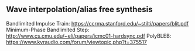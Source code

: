 ## Wave interpolation/alias free synthesis

Bandlimited Impulse Train: https://ccrma.stanford.edu/~stilti/papers/blit.pdf
Minimum-Phase Bandlimited Step: http://www.cs.cmu.edu/~eli/papers/icmc01-hardsync.pdf
PolyBLEB: https://www.kvraudio.com/forum/viewtopic.php?t=375517